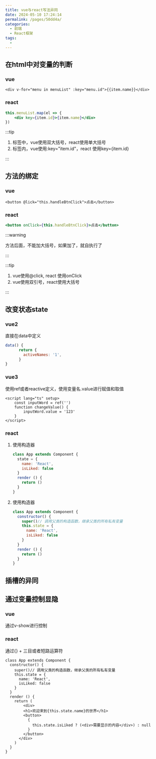 ```yaml
---
title: vue与react写法异同
date: 2024-05-10 17:24:14
permalink: /pages/50dd4a/
categories:
  - 前端
  - React框架
tags:
  - 
---
```

## 在html中对变量的判断

### vue

```vue
<div v-for="menu in menuList" :key="menu.id">{{item.name}}</div>
```

### react

```jsx
this.menuList.map(el => {
    <div key={item.id}>{item.name}</div>
})
```

:::tip

1. 标签中，vue使用双大括号，react使用单大括号
2. 标签内，vue使用:key="item.id"，react 使用key={item.id}

:::

## 方法的绑定

### vue

```vue
<button @lick="this.handleBtnClick">点击</button>
```

### react

```jsx
<button onClick={this.handleBtnClick}>点击</button>
```

:::warning

方法后面，不能加大括号，如果加了，就自执行了

:::

:::tip

1. vue使用@click, react 使用onClick
2. vue使用双引号，react使用大括号

:::

## 改变状态state

### vue2

直接在data中定义

```js
data() {
      return {
        activeNames: '1',
      }
}
```

### vue3

使用ref或者reactive定义，使用变量名.value进行赋值和取值

```vue
<script lang="ts" setup>
	const inputWord = ref('')
    function changeValue() {
        inputWord.value = '123'
    }
</script>
```

### react

1. 使用构造器

   ```jsx
   class App extends Component {
     state = {
       name: 'React',
       isLiked: false
     }
     render () {
       return ()
     }
   }
   ```

2. 使用构造器

   ```jsx
   class App extends Component {
     constructor() {
       super()// 调用父类的构造函数，继承父类的所有私有变量
       this.state = {
         name: 'React',
         isLiked: false
       }
     }
     render () {
       return ()
     }
   }
   ```

## 插槽的异同

## 通过变量控制显隐

### vue

通过v-show进行控制

### react

通过{} + 三目或者短路运算符

```tsx
class App extends Component {
  constructor() {
    super()// 调用父类的构造函数，继承父类的所有私有变量
    this.state = {
      name: 'React',
      isLiked: false
    }
  }
  render () {
    return (
  		<div>
        <h1>欢迎来到{this.state.name}的世界</h1>
        <button>
          {
            this.state.isLiked ? (<div>需要显示的内容</div>) : null
          }
        </button>
      </div>
  	)
  }
}
```

